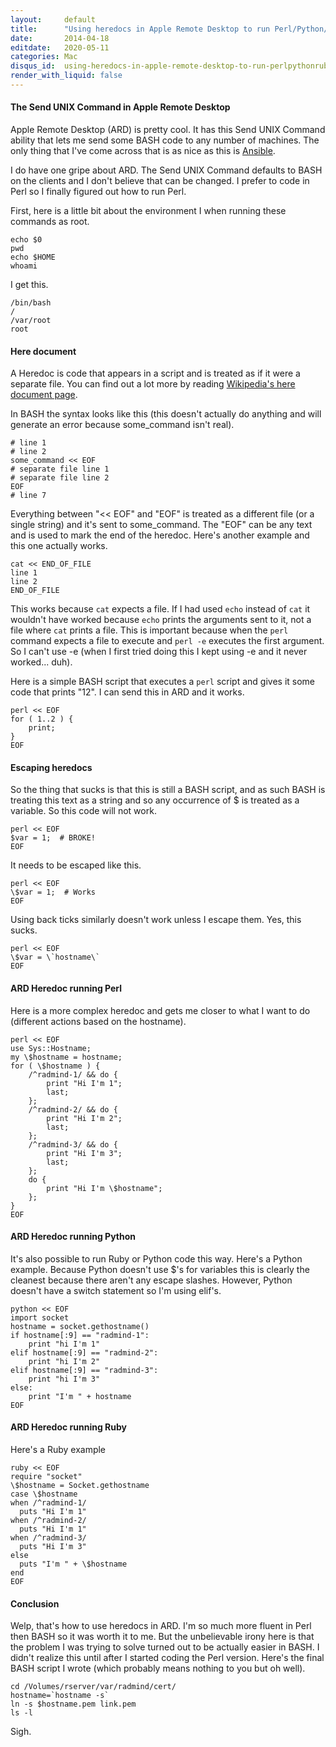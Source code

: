 ```yaml
---
layout:     default
title:      "Using heredocs in Apple Remote Desktop to run Perl/Python/Ruby code"
date:       2014-04-18
editdate:   2020-05-11
categories: Mac
disqus_id:  using-heredocs-in-apple-remote-desktop-to-run-perlpythonruby-code.html
render_with_liquid: false
---
```


#### The Send UNIX Command in Apple Remote Desktop

Apple Remote Desktop (ARD) is pretty cool.  It has this Send UNIX Command ability that lets me send some BASH code to any number of machines.  The only thing that I've come across that is as nice as this is [Ansible](http://ansible.com).

I do have one gripe about ARD.  The Send UNIX Command defaults to BASH on the clients and I don't believe that can be changed.  I prefer to code in Perl so I finally figured out how to run Perl.

First, here is a little bit about the environment I when running these commands as root.

    echo $0
    pwd
    echo $HOME
    whoami

I get this.

    /bin/bash
    /
    /var/root
    root

#### Here document

A Heredoc is code that appears in a script and is treated as if it were a separate file.  You can find out a lot more by reading [Wikipedia's here document page](https://en.wikipedia.org/wiki/Here_document).

In BASH the syntax looks like this (this doesn't actually do anything and will generate an error because some_command isn't real).

    # line 1
    # line 2
    some_command << EOF
    # separate file line 1
    # separate file line 2
    EOF
    # line 7

Everything between "&lt;&lt; EOF" and "EOF" is treated as a different file (or a single string) and it's sent to some_command.  The "EOF" can be any text and is used to mark the end of the heredoc.  Here's another example and this one actually works.

    cat << END_OF_FILE
    line 1
    line 2
    END_OF_FILE

This works because `cat` expects a file.  If I had used `echo` instead of `cat` it wouldn't have worked because `echo` prints the arguments sent to it, not a file where `cat` prints a file.  This is important because when the `perl` command expects a file to execute and `perl -e` executes the first argument.  So I can't use -e (when I first tried doing this I kept using -e and it never worked... duh).

Here is a simple BASH script that executes a `perl` script and gives it some code that prints "12".  I can send this in ARD and it works.

    perl << EOF
    for ( 1..2 ) {
        print;
    }
    EOF

#### Escaping heredocs

So the thing that sucks is that this is still a BASH script, and as such BASH is treating this text as a string and so any occurrence of $ is treated as a variable.  So this code will not work.

    perl << EOF
    $var = 1;  # BROKE!
    EOF

It needs to be escaped like this.

    perl << EOF
    \$var = 1;  # Works
    EOF

Using back ticks similarly doesn't work unless I escape them.  Yes, this sucks.

    perl << EOF
    \$var = \`hostname\`
    EOF

#### ARD Heredoc running Perl

Here is a more complex heredoc and gets me closer to what I want to do (different actions based on the hostname).

    perl << EOF
    use Sys::Hostname;
    my \$hostname = hostname;
    for ( \$hostname ) {
        /^radmind-1/ && do {
            print "Hi I'm 1";
            last;
        };
        /^radmind-2/ && do {
            print "Hi I'm 2";
            last;
        };
        /^radmind-3/ && do {
            print "Hi I'm 3";
            last;
        };
        do {
            print "Hi I'm \$hostname";
        };
    }
    EOF

#### ARD Heredoc running Python

It's also possible to run Ruby or Python code this way.  Here's a Python example.  Because Python doesn't use $'s for variables this is clearly the cleanest because there aren't any escape slashes.  However, Python doesn't have a switch statement so I'm using elif's.

    python << EOF
    import socket
    hostname = socket.gethostname()
    if hostname[:9] == "radmind-1":
        print "hi I'm 1"
    elif hostname[:9] == "radmind-2":
        print "hi I'm 2"
    elif hostname[:9] == "radmind-3":
        print "hi I'm 3"
    else:
        print "I'm " + hostname
    EOF

#### ARD Heredoc running Ruby

Here's a Ruby example

    ruby << EOF
    require "socket"
    \$hostname = Socket.gethostname
    case \$hostname
    when /^radmind-1/
      puts "Hi I'm 1"
    when /^radmind-2/
      puts "Hi I'm 1"
    when /^radmind-3/
      puts "Hi I'm 3"
    else
      puts "I'm " + \$hostname
    end
    EOF

#### Conclusion

Welp, that's how to use heredocs in ARD.  I'm so much more fluent in Perl then BASH so it was worth it to me.  But the unbelievable irony here is that the problem I was trying to solve turned out to be actually easier in BASH.  I didn't realize this until after I started coding the Perl version.  Here's the final BASH script I wrote (which probably means nothing to you but oh well).

    cd /Volumes/rserver/var/radmind/cert/
    hostname=`hostname -s`
    ln -s $hostname.pem link.pem
    ls -l

Sigh.
